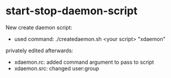 # start-stop-daemon-script

New create daemon script:
- used command: ./createdaemon.sh \<your script\> "xdaemon"

privately edited afterwards:
- xdaemon.rc:  added command argument to pass to script
- xdaemon.src: changed user:group
